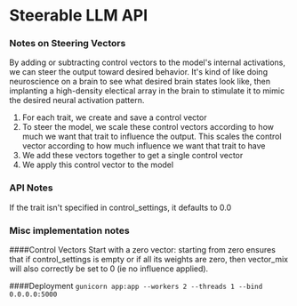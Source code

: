 # Steerable LLM API



### Notes on Steering Vectors 

By adding or subtracting control vectors to the model's internal activations, we can steer the output toward desired behavior. It's kind of like doing neuroscience on a brain to see what desired brain states look like, then implanting a high-density electical array in the brain to stimulate it to mimic the desired neural activation pattern. 

1. For each trait, we create and save a control vector
2. To steer the model, we scale these control vectors according to how much we want that trait to influence the output. This scales the control vector according to how much influence we want that trait to have
3. We add these vectors together to get a single control vector
4. We apply this control vector to the model


### API Notes 

If the trait isn't specified in control_settings, it defaults to 0.0

### Misc implementation notes 

####Control Vectors
Start with a zero vector: starting from zero ensures that if control_settings is empty or if all its weights are zero, then vector_mix will also correctly be set to 0 (ie no influence applied).

####Deployment
`gunicorn app:app --workers 2 --threads 1 --bind 0.0.0.0:5000`

